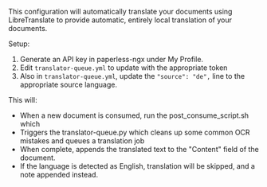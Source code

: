 This configuration will automatically translate your documents using LibreTranslate to provide automatic, entirely local translation of your documents. 

Setup:
1. Generate an API key in paperless-ngx under My Profile.
2. Edit `translator-queue.yml` to update with the appropriate token
3. Also in `translator-queue.yml`, update the `"source": "de",` line to the appropriate source language.

This will:
- When a new document is consumed, run the post_consume_script.sh which
- Triggers the translator-queue.py which cleans up some common OCR mistakes and queues a translation job
- When complete, appends the translated text to the "Content" field of the document.
- If the language is detected as English, translation will be skipped, and a note appended instead.
